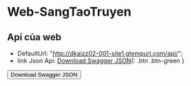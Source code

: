 # Web-SangTaoTruyen
## Api của web

- DefaultUrl: "http://dkaizz02-001-site1.gtempurl.com/api/";
- link Json Api: [Download Swagger JSON]([https://example.com/api/export](http://dkaizz02-001-site1.gtempurl.com/api/swagger/export/)){: .btn .btn-green }

<a href="http://dkaizz02-001-site1.gtempurl.com/api/swagger/export/" download="WebTruyenApiSwagger.json"><button class="btn btn-green">Download Swagger JSON</button></a>

